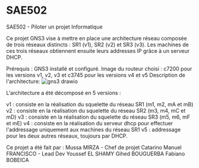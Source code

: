 # SAE502
SAE502 - Piloter un projet Informatique

Ce projet GNS3 vise à mettre en place une architecture réseau composée de trois réseaux distincts : SR1 (v1), SR2 (v2) et SR3 (v3).
Les machines de ces trois réseaux obtiennent ensuite leurs addresses IP grâce à un serveur DHCP. 

Prérequis : 
GNS3 installé et configuré.
Image du routeur choisi : c7200 pour les versions v1, v2, v3 et c3745 pour les versions v4 et v5
Description de l'architecture:
![gns3 drawio](https://github.com/user-attachments/assets/b640fe6a-480e-48d7-9895-ac9530991753)

L'architecture a été décomposé en 5 versions :

v1 : consiste en la réalisation du squelette du réseau SR1 (m1, m2, mA et mB)
v2 : consiste en la réalisation du squelette du réseau SR2 (m3, m4, mC et mD)
v3 : consiste en la réalisation du squelette du réseau SR3 (m5, m6, mF et mE)
v4 : consiste en la réalisation du serveur dhcp pour effectuer l'addressage uniquement aux machines du réseau SR1
v5 : addressage pour les deux autres réseaux, toujours par DHCP.

Ce projet a été fait par : 
Mussa MIRZA - Chef de projet
Catarino Manuel FRANCISCO - Lead Dev
Youssef EL SHAMY
Gihed BOUGUERBA
Fabiano BOBEICA
